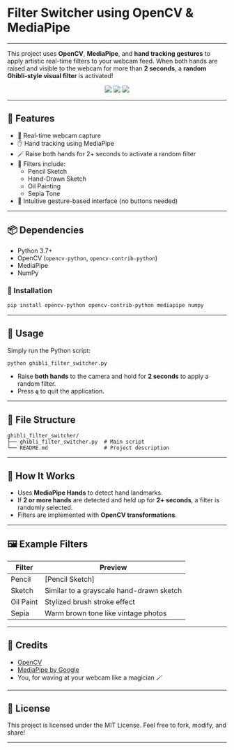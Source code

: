 # Filter Switcher using OpenCV & MediaPipe
---

This project uses **OpenCV**, **MediaPipe**, and **hand tracking gestures** to apply artistic real-time filters to your webcam feed. When both hands are raised and visible to the webcam for more than **2 seconds**, a **random Ghibli-style visual filter** is activated!

<p align="center">
  <img src="https://img.shields.io/badge/OpenCV-%230074C1.svg?&style=flat&logo=opencv&logoColor=white"/>
  <img src="https://img.shields.io/badge/MediaPipe-F9A825?logo=mediapipe&logoColor=white"/>
  <img src="https://img.shields.io/badge/Python-3.x-blue?logo=python&logoColor=white"/>
</p>

---

## 🎨 Features

- 🎥 Real-time webcam capture
- ✋ Hand tracking using MediaPipe
- 🪄 Raise both hands for 2+ seconds to activate a random filter
- 🔄 Filters include:
  - Pencil Sketch
  - Hand-Drawn Sketch
  - Oil Painting
  - Sepia Tone
- 👋 Intuitive gesture-based interface (no buttons needed)

---

## 📦 Dependencies

- Python 3.7+
- OpenCV (`opencv-python`, `opencv-contrib-python`)
- MediaPipe
- NumPy

### 🔧 Installation

```bash
pip install opencv-python opencv-contrib-python mediapipe numpy
```

---

## 🚀 Usage

Simply run the Python script:

```bash
python ghibli_filter_switcher.py
```

- Raise **both hands** to the camera and hold for **2 seconds** to apply a random filter.
- Press **`q`** to quit the application.

---

## 📁 File Structure

```
ghibli_filter_switcher/
├── ghibli_filter_switcher.py  # Main script
└── README.md                  # Project description
```

---

## 🧠 How It Works

- Uses **MediaPipe Hands** to detect hand landmarks.
- If **2 or more hands** are detected and held up for **2+ seconds**, a filter is randomly selected.
- Filters are implemented with **OpenCV transformations**.

---

## 🖼 Example Filters

| Filter | Preview |
|--------|---------|
| Pencil | [Pencil Sketch]|
| Sketch | Similar to a grayscale hand-drawn sketch |
| Oil Paint | Stylized brush stroke effect |
| Sepia | Warm brown tone like vintage photos |

---

## 🙌 Credits

- [OpenCV](https://opencv.org/)
- [MediaPipe by Google](https://mediapipe.dev/)
- You, for waving at your webcam like a magician 🪄

---

## 📜 License

This project is licensed under the MIT License. Feel free to fork, modify, and share!

---

